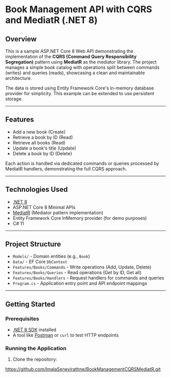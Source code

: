 # Book Management API with CQRS and MediatR (.NET 8)

## Overview

This is a sample ASP.NET Core 8 Web API demonstrating the implementation of the **CQRS (Command Query Responsibility Segregation)** pattern using **MediatR** as the mediator library. The project manages a simple book catalog with operations split between commands (writes) and queries (reads), showcasing a clean and maintainable architecture.

The data is stored using Entity Framework Core's in-memory database provider for simplicity. This example can be extended to use persistent storage.

---

## Features

- Add a new book (Create)
- Retrieve a book by ID (Read)
- Retrieve all books (Read)
- Update a book's title (Update)
- Delete a book by ID (Delete)

Each action is handled via dedicated commands or queries processed by MediatR handlers, demonstrating the full CQRS approach.

---

## Technologies Used

- [.NET 8](https://dotnet.microsoft.com/en-us/download/dotnet/8.0)
- ASP.NET Core 8 Minimal APIs
- [MediatR](https://github.com/jbogard/MediatR) (Mediator pattern implementation)
- Entity Framework Core InMemory provider (for demo purposes)
- C# 11

---

## Project Structure

- `Models/` - Domain entities (e.g., `Book`)
- `Data/` - EF Core `DbContext`
- `Features/Books/Commands` - Write operations (Add, Update, Delete)
- `Features/Books/Queries` - Read operations (Get by ID, Get all)
- `Features/Books/Handlers` - Request handlers for commands and queries
- `Program.cs` - Application entry point and API endpoint mappings

---

## Getting Started

### Prerequisites

- [.NET 8 SDK](https://dotnet.microsoft.com/en-us/download/dotnet/8.0) installed
- A tool like [Postman](https://www.postman.com/) or `curl` to test HTTP endpoints

### Running the Application

1. Clone the repository:

https://github.com/ImalaSenevirathne/BookManagementCQRSMediatR.git
